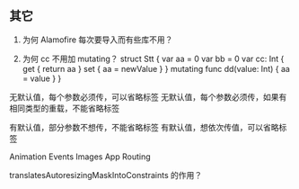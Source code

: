 

## 其它

1. 为何 Alamofire 每次要导入而有些库不用？

2. 为何 cc 不用加 mutating？
struct Stt {
var aa = 0
var bb = 0
var cc: Int {
get { return aa }
set { aa = newValue }
}
mutating func dd(value: Int) {
aa = value
}
}





无默认值，每个参数必须传，可以省略标签
无默认值，每个参数必须传，如果有相同类型的重载，不能省略标签

有默认值，部分参数不想传，不能省略标签
有默认值，想依次传值，可以省略标签





Animation
Events
Images
App Routing

translatesAutoresizingMaskIntoConstraints 的作用？
